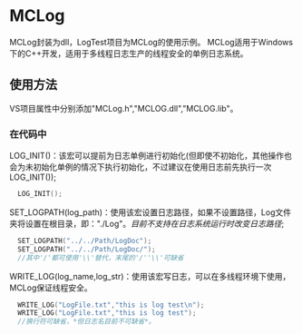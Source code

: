 # MCLog
MCLog封装为dll，LogTest项目为MCLog的使用示例。
MCLog适用于Windows下的C++开发，适用于多线程日志生产的线程安全的单例日志系统。
## 使用方法
VS项目属性中分别添加"MCLog.h","MCLOG.dll","MCLOG.lib"。
### 在代码中
LOG_INIT()：该宏可以提前为日志单例进行初始化(但即使不初始化，其他操作也会为未初始化单例的情况下执行初始化，不过建议在使用日志前先执行一次LOG_INIT());
```c++
  LOG_INIT();
```
SET_LOGPATH(log_path)：使用该宏设置日志路径，如果不设置路径，Log文件夹将设置在根目录，即："./Log"。*目前不支持在日志系统运行时改变日志路径*;
```c++
  SET_LOGPATH("../../Path/LogDoc");
  SET_LOGPATH("../../Path/LogDoc/");
  //其中'/'都可使用'\\'替代，末尾的'/''\\'可缺省
```
WRITE_LOG(log_name,log_str)：使用该宏写日志，可以在多线程环境下使用，MCLog保证线程安全。
```c++
  WRITE_LOG("LogFile.txt","this is log test\n");
  WRITE_LOG("LogFile.txt","this is log test");
  //换行符可缺省，*但日志名目前不可缺省*。
```

